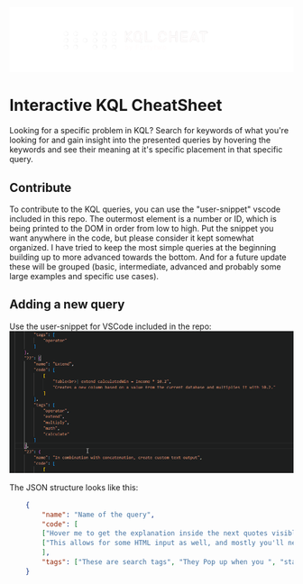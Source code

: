 ![KQL Cheat logo](./logo/KQLCheat_byFortytwo_logo.png)

# Interactive KQL CheatSheet

Looking for a specific problem in KQL? Search for keywords of what you're looking for and gain insight into the presented queries by hovering the keywords and see their meaning at it's specific placement in that specific query.


## Contribute

To contribute to the KQL queries, you can use the "user-snippet" vscode included in this repo. The outermost element is a number or ID, which is being printed to the DOM in order from low to high. Put the snippet you want anywhere in the code, but please consider it kept somewhat organized. I have tried to keep the most simple queries at the beginning building up to more advanced towards the bottom. And for a future update these will be grouped (basic, intermediate, advanced and probably some large examples and specific use cases).

## Adding a new query
Use the user-snippet for VSCode included in the repo:
![UserSnippet](media/usersnippet.gif) 

The JSON structure looks like this: 

```json
    {
        "name": "Name of the query",
        "code": [
        ["Hover me to get the explanation inside the next quotes visible", "I'm here!"],
        ["This allows for some HTML input as well, and mostly you'll need to break a line. Use <br> to do so.", "A line break is rendered."]
        ],
        "tags": ["These are search tags", "They Pop up when you ", "start typing"]
    } 
    
```
